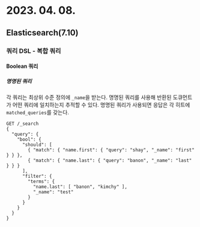 # 2023. 04. 08.

## Elasticsearch(7.10)

### 쿼리 DSL - 복합 쿼리

#### Boolean 쿼리

##### 명명된 쿼리

각 쿼리는 최상위 수준 정의에 `_name`을 받는다. 명명된 쿼리를 사용해 반환된 도큐먼트가 어떤 쿼리에 일치하는지 추적할 수 있다. 명명된 쿼리가 사용되면 응답은 각 히트에 `matched_queries`를 갖는다.

```http
GET /_search
{
  "query": {
    "bool": {
      "should": [
        { "match": { "name.first": { "query": "shay", "_name": "first" } } },
        { "match": { "name.last": { "query": "banon", "_name": "last" } } }
      ],
      "filter": {
        "terms": {
          "name.last": [ "banon", "kimchy" ],
          "_name": "test"
        }
      }
    }
  }
}
```





